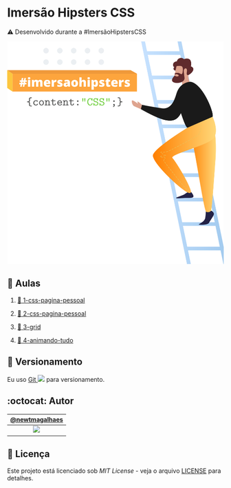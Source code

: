 # Imersão Hipsters CSS

:warning: Desenvolvido durante a #ImersãoHipstersCSS

![#ImersaoCSS](./assets/header.svg "#ImersaoCSS")

## :bookmark_tabs: Aulas

1. [:bookmark: 1-css-pagina-pessoal](./imersaoCSS/aula1/css-pagina-pessoal.md "Texto da aula 1")

2. [:bookmark: 2-css-pagina-pessoal](./imersaoCSS/aula2/css-pagina-pessoal.md "Texto da aula 2")

3. [:bookmark: 3-grid](./imersaoCSS/aula3/grid.md "Texto da aula 3")

4. [:bookmark: 4-animando-tudo](./imersaoCSS/aula4/animando-tudo.md)

## :pencil: Versionamento

Eu uso [Git <img src="https://raw.github.com/newtmagalhaes/Aprendendo-Linguagens/master/images/logos/git.svg?sanitize=true" width="15">](https://git-scm.com/ "Site oficial do Git") para versionamento.

## :octocat: Autor

|                                   [@newtmagalhaes][autor]                                    |
| :------------------------------------------------------------------------------------------: |
| [<img src="https://avatars1.githubusercontent.com/u/55257893?s=460&v=4" width="100">][autor] |

## :scroll: Licença

Este projeto está licenciado sob _MIT License_ - veja o arquivo [LICENSE](./LICENSE "Licença do repositório") para detalhes.

[autor]: https://github.com/newtmagalhaes "Perfil do autor"
